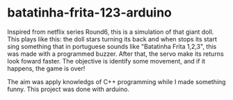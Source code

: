 # batatinha-frita-123-arduino

Inspired from netflix series Round6, this is a simulation of that giant doll.
This plays like this: the doll stars turning its back and when stops its start 
sing something that in portuguese sounds like "Batatinha Frita 1,2,3", this was made with a programmed buzzer. 
After that, the servo make its returns look foward faster. The objective is 
identify some movement, and if it happens, the game is over!

The aim was apply knowledgs of C++ programming while I made something funny.
This project was done with arduino.
